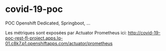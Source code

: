 # covid-19-poc
POC Openshift Dedicated, Springboot, ...


Les métriques sont exposées par Actuator Prometheus ici:
http://covid-19-poc-rest-fl-project.apps.lq-01.c8k7.p1.openshiftapps.com/actuator/prometheus
